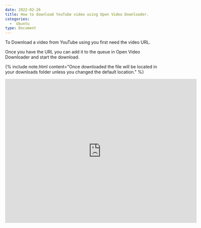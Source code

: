 ```yaml
---
date: 2022-02-26
title: How to download YouTube video using Open Video Downloader.
categories:
  -  Ubuntu
type: Document
---
```


To Download a video from YouTube using you first need the video URL.

Once you have the URL you can add it to the queue in Open Video Downloader and start the download.

{% include note.html content="Once downloaded the file will be located in your downloads folder unless you changed the default location." %}

<iframe width="620" height="465" src="https://www.youtube.com/embed/fGMiloGsGbo" frameborder="0" allowfullscreen></iframe>
